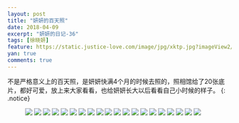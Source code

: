 ```yaml
---
layout: post
title: "妍妍的百天照"
date: 2018-04-09
excerpt: "妍妍的日记-36"
tags: [徐晓妍]
feature: https://static.justice-love.com/image/jpg/xktp.jpg?imageView2/1/w/1200/h/500
yan: true
comments: true
---
```

不是严格意义上的百天照，是妍妍快满4个月的时候去照的，照相馆给了20张底片，都好可爱，放上来大家看看，也给妍妍长大以后看看自己小时候的样子。
{: .notice}
<figure>
    <img src="{{ site.staticUrl }}/yanyan/image/1X0A1.JPG?imageMogr2/auto-orient" />
    <img src="{{ site.staticUrl }}/yanyan/image/1X0A2.JPG?imageMogr2/auto-orient" />
    <img src="{{ site.staticUrl }}/yanyan/image/1X0A3.JPG?imageMogr2/auto-orient" />
    <img src="{{ site.staticUrl }}/yanyan/image/1X0A4.JPG?imageMogr2/auto-orient" />
    <img src="{{ site.staticUrl }}/yanyan/image/1X0A5.JPG?imageMogr2/auto-orient" />
    <img src="{{ site.staticUrl }}/yanyan/image/1X0A6.JPG?imageMogr2/auto-orient" />
    <img src="{{ site.staticUrl }}/yanyan/image/1X0A7.JPG?imageMogr2/auto-orient" />
    <img src="{{ site.staticUrl }}/yanyan/image/1X0A8.JPG?imageMogr2/auto-orient" />
    <img src="{{ site.staticUrl }}/yanyan/image/1X0A9.JPG?imageMogr2/auto-orient" />
    <img src="{{ site.staticUrl }}/yanyan/image/1X0A10.JPG?imageMogr2/auto-orient" />
    <img src="{{ site.staticUrl }}/yanyan/image/1X0A11.JPG?imageMogr2/auto-orient" />
    <img src="{{ site.staticUrl }}/yanyan/image/1X0A12.JPG?imageMogr2/auto-orient" />
    <img src="{{ site.staticUrl }}/yanyan/image/1X0A13.JPG?imageMogr2/auto-orient" />
    <img src="{{ site.staticUrl }}/yanyan/image/1X0A14.JPG?imageMogr2/auto-orient" />
    <img src="{{ site.staticUrl }}/yanyan/image/1X0A15.JPG?imageMogr2/auto-orient" />
    <img src="{{ site.staticUrl }}/yanyan/image/1X0A16.JPG?imageMogr2/auto-orient" />
    <img src="{{ site.staticUrl }}/yanyan/image/1X0A17.JPG?imageMogr2/auto-orient" />
    <img src="{{ site.staticUrl }}/yanyan/image/1X0A18.JPG?imageMogr2/auto-orient" />
    <img src="{{ site.staticUrl }}/yanyan/image/1X0A19.JPG?imageMogr2/auto-orient" />
    <img src="{{ site.staticUrl }}/yanyan/image/1X0A20.JPG?imageMogr2/auto-orient" />
</figure>

